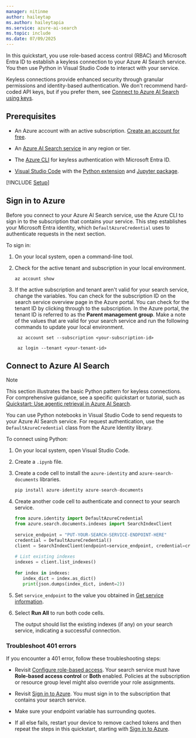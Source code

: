 ```yaml
---
manager: nitinme
author: haileytap
ms.author: haileytapia
ms.service: azure-ai-search
ms.topic: include
ms.date: 07/09/2025
---
```


In this quickstart, you use role-based access control (RBAC) and Microsoft Entra ID to establish a keyless connection to your Azure AI Search service. You then use Python in Visual Studio Code to interact with your service.

Keyless connections provide enhanced security through granular permissions and identity-based authentication. We don't recommend hard-coded API keys, but if you prefer them, see [Connect to Azure AI Search using keys](../../search-security-api-keys.md).

<!-- This quickstart is a prerequisite for other quickstarts that use Microsoft Entra ID with role assignments. -->

## Prerequisites

+ An Azure account with an active subscription. [Create an account for free](https://azure.microsoft.com/free/?WT.mc_id=A261C142F).

+ An [Azure AI Search service](../../search-create-service-portal.md) in any region or tier.

+ The [Azure CLI](/cli/azure/install-azure-cli) for keyless authentication with Microsoft Entra ID.

+ [Visual Studio Code](https://code.visualstudio.com/) with the [Python extension](https://marketplace.visualstudio.com/items?itemName=ms-python.python) and [Jupyter package](https://jupyter.org/install).

[!INCLUDE [Setup](./search-get-started-rbac-setup.md)]

## Sign in to Azure

Before you connect to your Azure AI Search service, use the Azure CLI to sign in to the subscription that contains your service. This step establishes your Microsoft Entra identity, which `DefaultAzureCredential` uses to authenticate requests in the next section.

To sign in:

1. On your local system, open a command-line tool.

1. Check for the active tenant and subscription in your local environment.

   ```azurecli
   az account show
   ```

1. If the active subscription and tenant aren't valid for your search service, change the variables. You can check for the subscription ID on the search service overview page in the Azure portal. You can check for the tenant ID by clicking through to the subscription. In the Azure portal, the tenant ID is referred to as the **Parent management group**. Make a note of the values that are valid for your search service and run the following commands to update your local environment.

   ```azurecli
    az account set --subscription <your-subscription-id>

    az login --tenant <your-tenant-id>
   ```

## Connect to Azure AI Search

> [!NOTE]
> This section illustrates the basic Python pattern for keyless connections. For comprehensive guidance, see a specific quickstart or tutorial, such as [Quickstart: Use agentic retrieval in Azure AI Search](../../search-get-started-agentic-retrieval.md).

You can use Python notebooks in Visual Studio Code to send requests to your Azure AI Search service. For request authentication, use the `DefaultAzureCredential` class from the Azure Identity library.

To connect using Python:

1. On your local system, open Visual Studio Code.

1. Create a `.ipynb` file.

1. Create a code cell to install the `azure-identity` and `azure-search-documents` libraries.

   ```python
   pip install azure-identity azure-search-documents
   ```

1. Create another code cell to authenticate and connect to your search service.

   ```python
   from azure.identity import DefaultAzureCredential
   from azure.search.documents.indexes import SearchIndexClient
    
   service_endpoint = "PUT-YOUR-SEARCH-SERVICE-ENDPOINT-HERE"
   credential = DefaultAzureCredential()
   client = SearchIndexClient(endpoint=service_endpoint, credential=credential)
    
   # List existing indexes
   indexes = client.list_indexes()
    
   for index in indexes:
      index_dict = index.as_dict()
      print(json.dumps(index_dict, indent=2))
   ```

1. Set `service_endpoint` to the value you obtained in [Get service information](#get-service-information).

1. Select **Run All** to run both code cells.

   The output should list the existing indexes (if any) on your search service, indicating a successful connection.

### Troubleshoot 401 errors

If you encounter a 401 error, follow these troubleshooting steps:

+ Revisit [Configure role-based access](#configure-role-based-access). Your search service must have **Role-based access control** or **Both** enabled. Policies at the subscription or resource group level might also override your role assignments.

+ Revisit [Sign in to Azure](#sign-in-to-azure). You must sign in to the subscription that contains your search service.

+ Make sure your endpoint variable has surrounding quotes.

+ If all else fails, restart your device to remove cached tokens and then repeat the steps in this quickstart, starting with [Sign in to Azure](#sign-in-to-azure).

